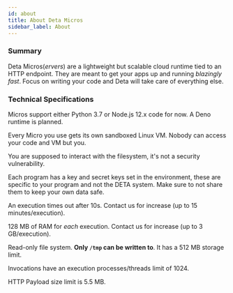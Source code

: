```yaml
---
id: about
title: About Deta Micros
sidebar_label: About
---
```


### Summary

Deta Micros(*ervers*) are a lightweight but scalable cloud runtime tied to an HTTP endpoint. They are meant to get your apps up and running *blazingly fast*. Focus on writing your code and Deta will take care of everything else. 

### Technical Specifications

Micros support either Python 3.7 or Node.js 12.x code for now. A Deno runtime is planned.

Every Micro you use gets its own sandboxed Linux VM. Nobody can access your code and VM but you.

You are supposed to interact with the filesystem, it's not a security vulnerability.

Each program has a key and secret keys set in the environment, these are specific to your program and not the DETA system. Make sure to not share them to keep your own data safe.

An execution times out after 10s. Contact us for increase (up to 15 minutes/execution).

128 MB of RAM for *each* execution. Contact us for increase (up to 3 GB/execution).

Read-only file system. **Only `/tmp` can be written to**. It has a 512 MB storage limit.

Invocations have an execution processes/threads limit of 1024.

HTTP Payload size limit is 5.5 MB.


